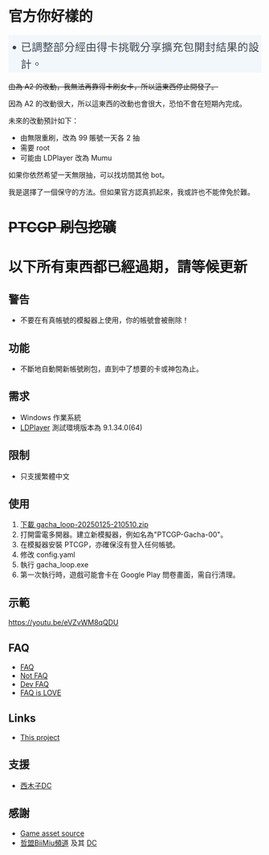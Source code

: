 # 官方你好樣的

![官方你好樣的](doc-img/1738133760.jpg)

~~由為 A2 的改動，我無法再靠得卡刷女卡，所以這東西停止開發了。~~

因為 A2 的改動很大，所以這東西的改動也會很大，恐怕不會在短期內完成。

未來的改動預計如下：

- 由無限重刷，改為 99 賬號一天各 2 抽
- 需要 root
- 可能由 LDPlayer 改為 Mumu

如果你依然希望一天無限抽，可以找坊間其他 bot。

我是選擇了一個保守的方法。但如果官方認真抓起來，我或許也不能倖免於難。

# ~~PTCGP 刷包挖礦~~
# 以下所有東西都已經過期，請等候更新

## 警告

- 不要在有真帳號的模擬器上使用，你的帳號會被刪除！

## 功能

- 不斷地自動開新帳號刷包，直到中了想要的卡或神包為止。

## 需求

- Windows 作業系統
- [LDPlayer](https://www.ldplayer.tw/) 測試環境版本為 9.1.34.0(64)

## 限制

- 只支援繁體中文

## 使用

1. [下載 gacha_loop-20250125-210510.zip](https://mega.nz/file/VU81XCbS#UD7jR07xahZjBG-EfPH87W8i60jm1Y63qm6PWbE1oqM)
2. 打開雷電多開器。建立新模擬器，例如名為"PTCGP-Gacha-00"。
3. 在模擬器安裝 PTCGP，亦確保沒有登入任何帳號。
4. 修改 config.yaml
5. 執行 gacha_loop.exe
6. 第一次執行時，遊戲可能會卡在 Google Play 問卷畫面，需自行清理。

## 示範

https://youtu.be/eVZvWM8qQDU

## FAQ

- [FAQ](FAQ.md)
- [Not FAQ](NotFAQ.md)
- [Dev FAQ](DevFAQ.md)
- [FAQ is LOVE](https://www.youtube.com/watch?v=kSr5bjoKU9I)

## Links

- [This project](https://github.com/saimukzi/ptcgp-gacha-loop)

## 支援

- [西木子DC](https://discord.gg/rjR4bE3Tzj)

## 感謝

- [Game asset source](https://x.com/ElChicoEevee/status/1839298287012294867)
- [哲盟BiiMiu頻道](https://www.youtube.com/@BiiMiu) 及其 [DC](https://discord.com/invite/rvKaBr2skR)
